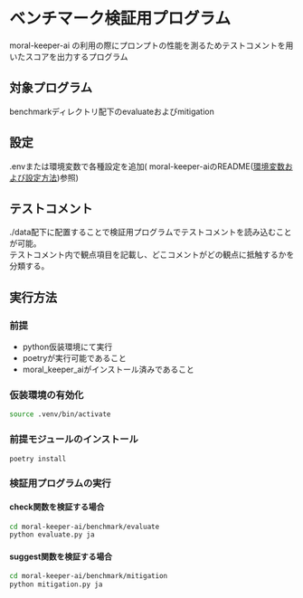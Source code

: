 # ベンチマーク検証用プログラム

moral-keeper-ai の利用の際にプロンプトの性能を測るためテストコメントを用いたスコアを出力するプログラム

## 対象プログラム

benchmarkディレクトリ配下のevaluateおよびmitigation

## 設定

.envまたは環境変数で各種設定を追加( moral-keeper-aiのREADME([環境変数および設定方法](../README.md))参照)

## テストコメント
./data配下に配置することで検証用プログラムでテストコメントを読み込むことが可能。  
テストコメント内で観点項目を記載し、どこコメントがどの観点に抵触するかを分類する。

## 実行方法

### 前提

- python仮装環境にて実行
- poetryが実行可能であること
- moral_keeper_aiがインストール済みであること

### 仮装環境の有効化

```sh
source .venv/bin/activate
```

### 前提モジュールのインストール

```sh
poetry install
```

### 検証用プログラムの実行

#### check関数を検証する場合
```sh
cd moral-keeper-ai/benchmark/evaluate
python evaluate.py ja
```

#### suggest関数を検証する場合
```sh
cd moral-keeper-ai/benchmark/mitigation
python mitigation.py ja
```



